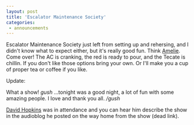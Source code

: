 ```yaml
---
layout: post
title: 'Escalator Maintenance Society'
categories:
 - announcements
---
```


Escalator Maintenance Society just left from setting up and rehersing, and I didn't know what to expect either, but it's really good fun. Think <a href="http://www.amazon.com/exec/obidos/tg/detail/-/B00005O6PA/qid=1120951763/sr=8-2/ref=pd_bbs_ur_2/102-5131049-5514530?v=glance&s=music&n=507846">Amelie</a>. Come over! The AC is cranking, the red is ready to pour, and the Tecate is chillin. If you don't like those options bring your own. Or I'll make you a cup of proper tea or coffee if you like.

Update:

What a show! *gush* ...tonight was a good night, a lot of fun with some amazing people. I love and thank you all. */gush*

<a href="http://antiherocomics.com/">David Hopkins</a> was in attendance and you can hear him describe the show in <a class="dead">the audioblog he posted on the way home from the show (dead link)</a>.
